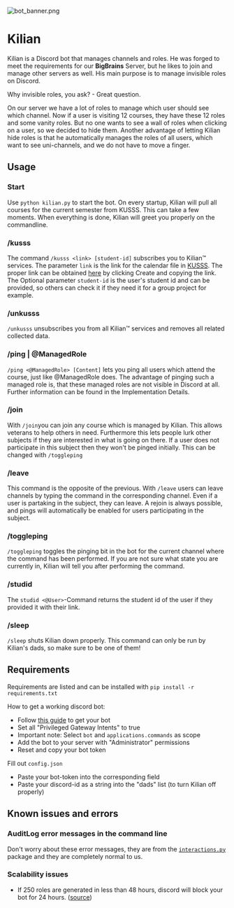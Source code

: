 ![bot_banner.png](/img/bot_banner.png)
# Kilian

Kilian is a Discord bot that manages channels and roles. 
He was forged to meet the requirements for our **BigBrains** Server, but he likes to join and manage other servers as well.
His main purpose is to manage invisible roles on Discord.

Why invisible roles, you ask? - Great question.

On our server we have a lot of roles to manage which user should see which channel. 
Now if a user is visiting 12 courses, they have these 12 roles and some vanity roles.
But no one wants to see a wall of roles when clicking on a user, so we decided to hide them.
Another advantage of letting Kilian hide roles is that he automatically manages the roles of all users, which want to see uni-channels, and we do not have to move a finger. 

## Usage
### Start

Use `python kilian.py` to start the bot. 
On every startup, Kilian will pull all courses for the current semester from KUSSS. This can take a few moments.
When everything is done, Kilian will greet you properly on the commandline.

### /kusss

The command `/kusss <link> [student-id]` subscribes you to Kilian™ services.
The parameter `link` is the link for the calendar file in [KUSSS](https://www.kusss.jku.at/kusss).
The proper link can be obtained [here](https://www.kusss.jku.at/kusss/ical-multi-form-sz.action) by clicking Create and copying the link.
The Optional parameter `student-id` is the user's student id and can be provided, so others can check it if they need it for a group project for example.

### /unkusss

`/unkusss` unsubscribes you from all Kilian™ services and removes all related collected data.

### /ping | @ManagedRole

`/ping <@ManagedRole> [Content]` lets you ping all users which attend the course, just like @ManagedRole does.
The advantage of pinging such a managed role is, that these managed roles are not visible in Discord at all.
Further information can be found in the Implementation Details.

### /join
With `/join`you can join any course which is managed by Kilian. This allows veterans to help others in need. 
Furthermore this lets people lurk other subjects if they are interested in what is going on there. If a user does not 
participate in this subject then they won't be pinged initially. This can be changed with `/toggleping`

### /leave
This command is the opposite of the previous. With `/leave` users can leave channels by typing the command in the corresponding channel.
Even if a user is partaking in the subject, they can leave. A rejoin is always possible, and pings will automatically be enabled for users participating in the subject.

### /toggleping
`/toggleping` toggles the pinging bit in the bot for the current channel where the command has been performed.
If you are not sure what state you are currently in, Kilian will tell you after performing the command.

### /studid

The `studid <@User>`-Command returns the student id of the user if they provided it with their link.

### /sleep

`/sleep` shuts Kilian down properly. 
This command can only be run by Kilian's dads, so make sure to be one of them!

## Requirements

Requirements are listed and can be installed with `pip install -r requirements.txt`

How to get a working discord bot: 
  * Follow [this guide](https://discordpy.readthedocs.io/en/stable/discord.html) to get your bot 
  * Set all "Privileged Gateway Intents" to true
  * Important note: Select `bot` and `applications.commands` as scope
  * Add the bot to your server with "Administrator" permissions
  * Reset and copy your bot token

Fill out `config.json`
  * Paste your bot-token into the corresponding field
  * Paste your discord-id as a string into the "dads" list (to turn Kilian off properly)
  
## Known issues and errors

### AuditLog error messages in the command line

Don't worry about these error messages, they are from the [`interactions.py`](https://github.com/interactions-py/interactions.py) package and they are completely normal to us.

### Scalability issues
  * If 250 roles are generated in less than 48 hours, discord will block your bot for 24 hours. ([source](https://support.discord.com/hc/en-us/community/posts/360050533812-Extreme-rate-limits-on-the-role-create-endpoint))
